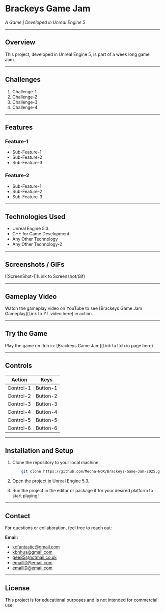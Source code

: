 # **Brackeys Game Jam**

*A Game | Developed in Unreal Engine 5*

---

## **Overview**
This project, developed in Unreal Engine 5, is part of a week long game Jam.

---  

## **Challenges**

1. Challenge-1
2. Challenge-2
3. Challenge-3
4. Challenge-4

---

## **Features**

### **Feature-1**

- Sub-Feature-1
- Sub-Feature-2
- Sub-Feature-3

### **Feature-2**

- Sub-Feature-1
- Sub-Feature-2
- Sub-Feature-3

---

## **Technologies Used**

- Unreal Engine 5.3.
- C++ for Game Development.
- Any Other Technology
- Any Other Technology-2
  
---

## **Screenshots / GIFs**

![ScreenShot-1](Link to Screenshot/Gif)
  
---

## **Gameplay Video**

Watch the gameplay video on YouTube to see [Brackeys Game Jam Gameplay](Link to YT video here) in action.
  
---

## **Try the Game**

Play the game on Itch.io: [Brackeys Game Jam](Link to Itch.io page here)

---

## **Controls**

| Action | Keys |
| ------| ------|
|Control-1 | Button-1 |
|Control-2 | Button-2 |
|Control-3 | Button-3 |
|Control-4 | Button-4 |
|Control-5 | Button-5 |
|Control-6 | Button-6 |

---

## **Installation and Setup**

1. Clone the repository to your local machine.

    ```bash
        git clone https://github.com/Mecha-NOX/Brackeys-Game-Jam-2025.git
    ```

2. Open the project in Unreal Engine 5.3.

3. Run the project in the editor or package it for your desired platform to start playing!

---

## **Contact**

For questions or collaboration, feel free to reach out:

**Email:** 
- <kcfantastic@gmail.com>
- <kbnhus@gmail.com>
- <gee85@hotmail.co.uk>
- <emailID@email.com>
- <emailID@email.com>

---

## **License**

This project is for educational purposes and is not intended for commercial use.
